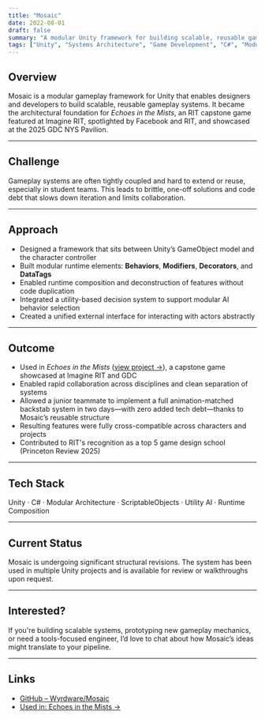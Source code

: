 ```yaml
---
title: "Mosaic"
date: 2022-08-01
draft: false
summary: "A modular Unity framework for building scalable, reusable gameplay systems—used in the award-winning Echoes in the Mists and showcased at GDC."
tags: ["Unity", "Systems Architecture", "Game Development", "C#", "Modular Design"]
---
```


## Overview

Mosaic is a modular gameplay framework for Unity that enables designers and developers to build scalable, reusable gameplay systems. It became the architectural foundation for *Echoes in the Mists*, an RIT capstone game featured at Imagine RIT, spotlighted by Facebook and RIT, and showcased at the 2025 GDC NYS Pavilion.

---

## Challenge

Gameplay systems are often tightly coupled and hard to extend or reuse, especially in student teams. This leads to brittle, one-off solutions and code debt that slows down iteration and limits collaboration.

---

## Approach

- Designed a framework that sits between Unity’s GameObject model and the character controller
- Built modular runtime elements: **Behaviors**, **Modifiers**, **Decorators**, and **DataTags**
- Enabled runtime composition and deconstruction of features without code duplication
- Integrated a utility-based decision system to support modular AI behavior selection
- Created a unified external interface for interacting with actors abstractly

---

## Outcome

- Used in *Echoes in the Mists* ([view project →](./echoes)), a capstone game showcased at Imagine RIT and GDC
- Enabled rapid collaboration across disciplines and clean separation of systems
- Allowed a junior teammate to implement a full animation-matched backstab system in two days—with zero added tech debt—thanks to Mosaic’s reusable structure
- Resulting features were fully cross-compatible across characters and projects
- Contributed to RIT's recognition as a top 5 game design school (Princeton Review 2025)

---

## Tech Stack

Unity · C# · Modular Architecture · ScriptableObjects · Utility AI · Runtime Composition

---

## Current Status

Mosaic is undergoing significant structural revisions. The system has been used in multiple Unity projects and is available for review or walkthroughs upon request.

---

## Interested?

If you're building scalable systems, prototyping new gameplay mechanics, or need a tools-focused engineer, I’d love to chat about how Mosaic’s ideas might translate to your pipeline.

---

## Links

- [GitHub – Wyrdware/Mosaic](https://github.com/Wyrdware/Mosaic)
- [Used in: Echoes in the Mists →](./echoes)
